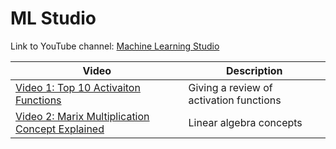 # ML Studio

Link to YouTube channel: [Machine Learning Studio](https://www.youtube.com/@machinelearningstudio)

| Video | Description |
| --- | --- |
| [Video 1: Top 10 Activaiton Functions](https://www.youtube.com/watch?v=56ZxEmGRt2k&t=27s) | Giving a review of activation functions |
| [Video 2: Marix Multiplication Concept Explained](https://www.youtube.com/watch?v=VXG6WzS-Xb4&t=13s) | Linear algebra concepts |
